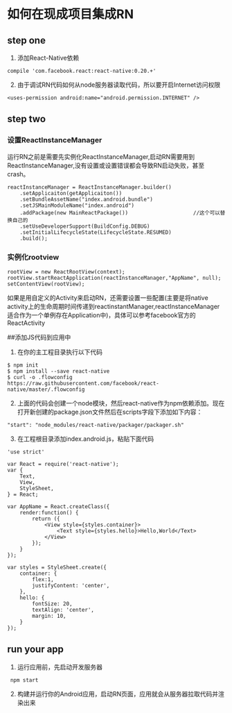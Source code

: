 # 如何在现成项目集成RN

## step one

 1. 添加React-Native依赖

```
compile 'com.facebook.react:react-native:0.20.+'
```
 2. 由于调试RN代码如何从node服务器读取代码，所以要开启Internet访问权限

```
<uses-permission android:name="android.permission.INTERNET" />
```

## step two

### 设置ReactInstanceManager
运行RN之前是需要先实例化ReactInstanceManager,启动RN需要用到ReactInstanceManager,没有设置或设置错误都会导致RN启动失败，甚至crash。

```
reactInstanceManager = ReactInstanceManager.builder()
	.setApplicaiton(getApplicaiton())
	.setBundleAssetName("index.android.bundle")
	.setJSMainModuleName("index.android")
	.addPackage(new MainReactPackage())						//这个可以替换自己的
	.setUseDeveloperSupport(BuildConfig.DEBUG)
	.setInitialLifecycleState(LifecycleState.RESUMED)
	.build();
```
 
### 实例化rootview
 
```
rootView = new ReactRootView(context);
rootView.startReactApplication(reactInstanceManager,"AppName", null);
setContentView(rootView);
```
如果是用自定义的Activity来启动RN，还需要设置一些配置(主要是将native activity上的生命周期时间传递到reactinstantManager,reactInstanceManager适合作为一个单例存在Application中)，具体可以参考facebook官方的ReactActivity

##添加JS代码到应用中

 1. 在你的主工程目录执行以下代码

```
$ npm init
$ npm install --save react-native
$ curl -o .flowconfig https://raw.githubusercontent.com/facebook/react-native/master/.flowconfig
```
 2. 上面的代码会创建一个node模块，然后react-native作为npm依赖添加。现在打开新创建的package.json文件然后在scripts字段下添加如下内容：

```
"start": "node_modules/react-native/packager/packager.sh"
```

 3. 在工程根目录添加index.android.js，粘贴下面代码

```
'use strict'

var React = require('react-native');
var {
	Text,
	View,
	StyleSheet,
} = React;

var AppName = React.createClass({
	render:function() {
		return ({
			<View style={styles.container}>
				<Text style={styles.hello}>Hello,World</Text>	  
			</View>
		});
	}
});

var styles = StyleSheet.create({
	container: {
		flex:1,
		justifyContent: 'center',
	},
	hello: {
		fontSize: 20,
		textAlign: 'center',
		margin: 10,
	}
});
```

## run your app

 1. 运行应用前，先启动开发服务器

```
 npm start
```

 2. 构建并运行你的Android应用，启动RN页面，应用就会从服务器拉取代码并渲染出来

